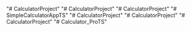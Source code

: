 "# CalculatorProject" 
"# CalculatorProject" 
"# CalculatorProject" 
"# SimpleCalculatorAppTS" 
"# CalculatorProject" 
"# CalculatorProject" 
"# CalculatorProject" 
"# Calculator_ProTS" 
